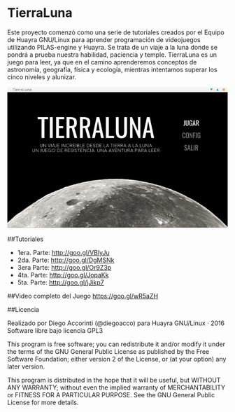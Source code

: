 # TierraLuna

Este proyecto comenzó como una serie de tutoriales creados por el Equipo de Huayra GNU/Linux para aprender programación de videojuegos utilizando PILAS-engine y Huayra. Se trata de un viaje a la luna donde se pondrá a prueba nuestra habilidad, paciencia y temple. TierraLuna es un juego para leer, ya que en el camino aprenderemos conceptos de astronomía, geografía, física y ecología, mientras intentamos superar los cinco niveles y alunizar.

![](imagenes/preview.png)

##Tutoriales

* 1era. Parte: http://goo.gl/VBlyJu
* 2da. Parte: http://goo.gl/DgMSNk
* 3era Parte: http://goo.gl/Or9Z3p
* 4ta. Parte: http://goo.gl/JopaKk
* 5ta. Parte: http://goo.gl/jJikp7

##Video completo del Juego
https://goo.gl/wR5aZH

##Licencia

Realizado por Diego Accorinti (@diegoacco) para Huayra GNU/Linux · 2016
Software libre bajo licencia GPL3 


This program is free software; you can redistribute it and/or modify
 it under the terms of the GNU General Public License as published by
the Free Software Foundation; either version 2 of the License, or
(at your option) any later version.

This program is distributed in the hope that it will be useful,
but WITHOUT ANY WARRANTY; without even the implied warranty of
MERCHANTABILITY or FITNESS FOR A PARTICULAR PURPOSE.  See the
GNU General Public License for more details.
